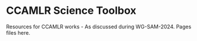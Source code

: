 # CCAMLR Science Toolbox

Resources for CCAMLR works - As discussed during WG-SAM-2024.
Pages files here.